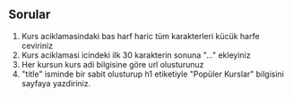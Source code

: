 ## Sorular

1. Kurs aciklamasindaki bas harf haric tüm karakterleri kücük harfe ceviriniz
2. Kurs aciklamasi icindeki ilk 30 karakterin sonuna "..." ekleyiniz
3. Her kursun kurs adi bilgisine göre url olusturunuz
4. "title" isminde bir sabit olusturup h1 etiketiyle "Popüler Kurslar" bilgisini sayfaya yazdiriniz.
